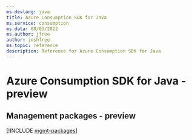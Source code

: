 ```yaml
---
ms.devlang: java
title: Azure Consumption SDK for Java
ms.service: consumption
ms.data: 08/03/2022
ms.author: jfree
author: joshfree
ms.topic: reference
description: Reference for Azure Consumption SDK for Java
---
```

# Azure Consumption SDK for Java - preview

## Management packages - preview
[!INCLUDE [mgmt-packages](consumption-mgmt-index.md)]